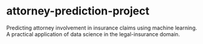 # attorney-prediction-project
Predicting attorney involvement in insurance claims using machine learning. A practical application of data science in the legal-insurance domain.
